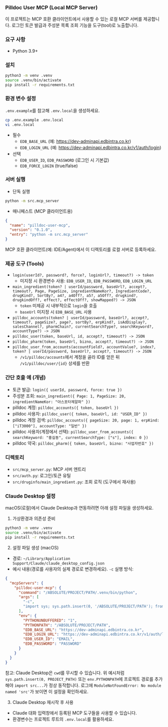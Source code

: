 ### Pilldoc User MCP (Local MCP Server)




이 프로젝트는 MCP 호환 클라이언트에서 사용할 수 있는 로컬 MCP 서버를 제공합니다. 로그인 토큰 발급과 주성분 목록 조회 기능을 도구(tool)로 노출합니다.

### 요구 사항
- Python 3.9+

### 설치
```bash
python3 -m venv .venv
source .venv/bin/activate
pip install -r requirements.txt
```

### 환경 변수 설정
`.env.example`를 참고해 `.env.local`을 생성하세요.
```bash
cp .env.example .env.local
vi .env.local
```
- 필수
  - `EDB_BASE_URL` (예: https://dev-adminapi.edbintra.co.kr)
  - `EDB_LOGIN_URL` (예: https://dev-adminapi.edbintra.co.kr/v1/auth/login)
- 선택
  - `EDB_USER_ID`, `EDB_PASSWORD` (로그인 시 기본값)
  - `EDB_FORCE_LOGIN` (true/false)

### 서버 실행
- 단독 실행
```bash
python -m src.mcp_server
```

- 매니페스트 (MCP 클라이언트용)
```json
{
  "name": "pilldoc-user-mcp",
  "version": "0.1.0",
  "entry": "python -m src.mcp_server"
}
```
MCP 호환 클라이언트(예: IDE/Agent)에서 이 디렉토리를 로컬 서버로 등록하세요.

### 제공 도구 (Tools)
- `login(userId?, password?, force?, loginUrl?, timeout?) -> token`
  - 미지정 시 환경변수 사용: `EDB_USER_ID`, `EDB_PASSWORD`, `EDB_LOGIN_URL`
- `main_ingredient(token? | userId/password, baseUrl?, accept?, timeout?, Page, PageSize, ingredientNameKor?, IngredientCode?, drugKind?, SortBy?, a4?, a4Off?, a5?, a5Off?, drugkind?, drugkindOff?, effect?, effectOff?, showMapped?) -> JSON`
  - `token` 미제공 시 내부적으로 `login`을 호출
  - `baseUrl` 미지정 시 `EDB_BASE_URL` 사용
- `pilldoc_accounts(token? | userId/password, baseUrl?, accept?, timeout?, pageSize?, page?, sortBy?, erpKind?, isAdDisplay?, salesChannel?, pharmChain?, currentSearchType?, searchKeyword?, accountType?) -> JSON`
- `pilldoc_user(token, baseUrl, id, accept?, timeout?) -> JSON`
- `pilldoc_pharm(token, baseUrl, bizno, accept?, timeout?) -> JSON`
- `pilldoc_user_from_accounts(accountField?, accountValue?, index?, token? | userId/password, baseUrl?, accept?, timeout?) -> JSON`
  - `/v1/pilldoc/accounts`에서 계정을 골라 ID를 얻은 뒤 `/v1/pilldoc/user/{id}` 상세를 반환

### 간단 호출 예 (개념)
- 토큰 발급: `login({ userId, password, force: true })`
- 주성분 조회: `main_ingredient({ Page: 1, PageSize: 20, ingredientNameKor: "아스포타제알파" })`
- pilldoc 계정: `pilldoc_accounts({ token, baseUrl })`
- pilldoc 사용자: `pilldoc_user({ token, baseUrl, id: "USER_ID" })`
- pilldoc 계정 검색: `pilldoc_accounts({ pageSize: 20, page: 1, erpKind: ["iT3000"], accountType: "일반" })`
- pilldoc 사용자(계정에서 선택): `pilldoc_user_from_accounts({ searchKeyword: "홍길동", currentSearchType: ["s"], index: 0 })`
- pilldoc 약국: `pilldoc_pharm({ token, baseUrl, bizno: "사업자번호" })`

### 디렉토리
- `src/mcp_server.py`: MCP 서버 엔트리
- `src/auth.py`: 로그인/토큰 유틸
- `src/druginfo/main_ingredient.py`: 조회 로직 (도구에서 재사용)

### Claude Desktop 설정
macOS(로컬)에서 Claude Desktop과 연동하려면 아래 설정 파일을 생성하세요.

1) 가상환경과 의존성 준비
```bash
python3 -m venv .venv
source .venv/bin/activate
pip install -r requirements.txt
```

2) 설정 파일 생성 (macOS)
- 경로: `~/Library/Application Support/Claude/claude_desktop_config.json`
- 예시 내용(경로를 사용자의 실제 경로로 변경하세요). `-c` 실행 방식:
```json
{
  "mcpServers": {
    "pilldoc-user-mcp": {
      "command": "/ABSOLUTE/PROJECT/PATH/.venv/bin/python",
      "args": [
        "-c",
        "import sys; sys.path.insert(0, '/ABSOLUTE/PROJECT/PATH'); from src.mcp_server import create_server; create_server().run()"
      ],
      "env": {
        "PYTHONUNBUFFERED": "1",
        "PYTHONPATH": "/ABSOLUTE/PROJECT/PATH",
        "EDB_BASE_URL": "https://dev-adminapi.edbintra.co.kr",
        "EDB_LOGIN_URL": "https://dev-adminapi.edbintra.co.kr/v1/auth/login",
        "EDB_USER_ID": "EMAIL",
        "EDB_PASSWORD": "PASSWORD"
      }
    }
  }
}
```

참고: Claude Desktop은 `cwd`를 무시할 수 있습니다. 위 예시처럼 `sys.path.insert(0, PROJECT_PATH)` 또는 `env.PYTHONPATH`에 프로젝트 경로를 추가해야 `import src...`가 정상 동작합니다. 로그에 `ModuleNotFoundError: No module named 'src'`가 보이면 이 설정을 확인하세요.

3) Claude Desktop 재시작 후 사용
- Claude 대화 입력창에서 등록된 MCP 도구들을 사용할 수 있습니다.
- 환경변수는 프로젝트 루트의 `.env.local`를 활용하세요.
